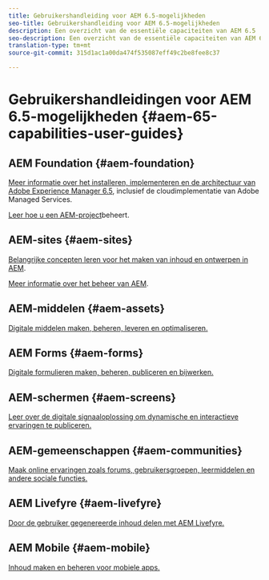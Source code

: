 ```yaml
---
title: Gebruikershandleiding voor AEM 6.5-mogelijkheden
seo-title: Gebruikershandleiding voor AEM 6.5-mogelijkheden
description: Een overzicht van de essentiële capaciteiten van AEM 6.5
seo-description: Een overzicht van de essentiële capaciteiten van AEM 6.5
translation-type: tm+mt
source-git-commit: 315d1ac1a00da474f535087eff49c2be8fee8c37

---
```



# Gebruikershandleidingen voor AEM 6.5-mogelijkheden {#aem-65-capabilities-user-guides}

## AEM Foundation {#aem-foundation}

[Meer informatie over het installeren, implementeren en de architectuur van Adobe Experience Manager 6.5](/help/sites-deploying/home.md), inclusief de cloudimplementatie van Adobe Managed Services.

[Leer hoe u een AEM-project](/help/managing/home.md)beheert.

## AEM-sites {#aem-sites}

[Belangrijke concepten leren voor het maken van inhoud en ontwerpen in AEM](/help/sites-authoring/home.md).

[Meer informatie over het beheer van AEM](/help/sites-administering/home.md).

## AEM-middelen {#aem-assets}

[Digitale middelen maken, beheren, leveren en optimaliseren.](/help/assets/home.md)

## AEM Forms {#aem-forms}

[Digitale formulieren maken, beheren, publiceren en bijwerken.](/help/forms/home.md)

## AEM-schermen {#aem-screens}

[Leer over de digitale signaaloplossing om dynamische en interactieve ervaringen te publiceren.](https://docs.adobe.com/content/help/en/experience-manager-screens/user-guide/aem-screens-introduction.html)

## AEM-gemeenschappen {#aem-communities}

[Maak online ervaringen zoals forums, gebruikersgroepen, leermiddelen en andere sociale functies.](/help/communities/home.md)

## AEM Livefyre {#aem-livefyre}

[Door de gebruiker gegenereerde inhoud delen met AEM Livefyre.](https://marketing.adobe.com/resources/help/en_US/livefyre/home.html)

## AEM Mobile {#aem-mobile}

[Inhoud maken en beheren voor mobiele apps.](/help/mobile/home.md)
